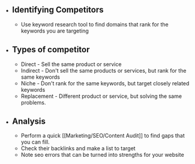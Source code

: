 - ## Identifying Competitors
	- Use keyword research tool to find domains that rank for the keywords you are targeting
- ## Types of competitor
	- Direct - Sell the same product or service
	- Indirect - Don't sell the same products or services, but rank for the same keywords
	- Niche - Don't rank for the same keywords, but target closely related keywords
	- Replacement - Different product or service, but solving the same problems.
- ## Analysis
	- Perform a quick [[Marketing/SEO/Content Audit]] to find gaps that you can fill.
	- Check their backlinks and make a list to target
	- Note seo errors that can be turned into strengths for your website